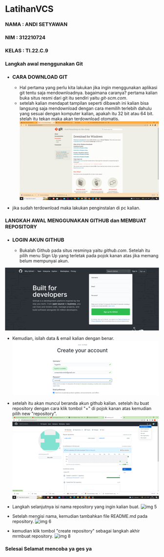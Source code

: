# LatihanVCS
### NAMA    : ANDI SETYAWAN
### NIM     : 312210724
### KELAS   : TI.22.C.9


### Langkah awal menggunakan Git

* ### CARA DOWNLOAD GIT
    - Hal pertama yang perlu kita lakukan jika ingin menggunakan aplikasi git tentu saja mendownloadnya. bagaimana caranya? pertama kalian buka situs resmi dari git itu sendiri yaitu *git-scm.com*.
    - setelah kalian mendapat tampilan seperti dibawah ini kalian bisa langsung saja mendownload dengan cara memilih terlebih dahulu yang sesuai dengan komputer kalian, apakah itu 32 bit atau 64 bit. stelah itu tekan maka akan terdownload otomatis.
![img 1](screenshot/1.png) 

- jika sudah terdownload maka lakukan penginstalan di pc kalian.
### LANGKAH AWAL MENGGUNAKAN GITHUB dan MEMBUAT REPOSITORY

* ### LOGIN AKUN GITHUB
  - Bukalah Github pada situs resminya yaitu *github.com*. Setelah itu pilih menu Sign Up yang terletak pada pojok kanan atas jika memang belum mempunyai akun.

![img 2](screenshot/2.png)  

 - Kemudian, isilah data & email kalian dengan benar.
 ![img 3](screenshot/3.png)

 - setelah itu akan muncul beranda akun github kalian. setelah itu buat repository dengan cara klik tombol "+" di pojok kanan atas kemudian pilih new "repository".
 ![img 4](screenshot/5.png)

 - Langkah selanjutnya isi nama repository yang ingin kalian buat.
 ![img 5](screenshot/6)

 - Setelah mengisi nama, kemudian tambahkan file README.md pada repository.
 ![img 6](screenshot/7)

 - kemudian klik tombol "create repository" sebagai langkah akhir mrmbuat repository.
 ![img 8](screenshot/8)

 ### Selesai Selamat mencoba ya ges ya



















[def]: screenshot/3.png